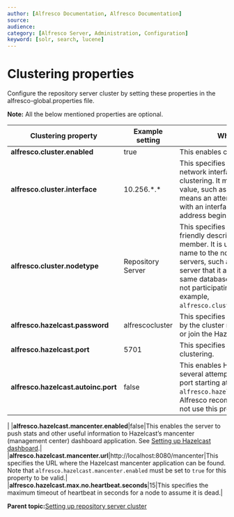 ```yaml
---
author: [Alfresco Documentation, Alfresco Documentation]
source: 
audience: 
category: [Alfresco Server, Administration, Configuration]
keyword: [solr, search, lucene]
---
```


# Clustering properties

Configure the repository server cluster by setting these properties in the alfresco-global.properties file.

**Note:** All the below mentioned properties are optional.

|Clustering property|Example setting|What is it?|
|-------------------|---------------|-----------|
|**alfresco.cluster.enabled**|true|This enables clustering.|
|**alfresco.cluster.interface**|10.256.\*.\*|This specifies a particular network interface to use for clustering. It may be a wildcard value, such as `10.256.*.*`, which means an attempt is made to bind with an interface having an IP address beginning with `10.256.`.|
|**alfresco.cluster.nodetype**|Repository Server|This specifies the human-friendly description of the cluster member. It is useful to give a name to the non-clustered servers, such as a transformation server that it attached to the same database as the cluster, but not participating in it \(for example, `alfresco.cluster.enabled=false`\).|
|**alfresco.hazelcast.password**|alfrescocluster|This specifies the password used by the cluster members to access or join the Hazelcast cluster.|
|**alfresco.hazelcast.port**|5701|This specifies the port to use for clustering.|
|**alfresco.hazelcast.autoinc.port**|false|This enables Hazelcast to make several attempts to find a free port starting at the value of `alfresco.hazelcast.port`. **Note:** Alfresco recommends that you do not use this property.

|
|**alfresco.hazelcast.mancenter.enabled**|false|This enables the server to push stats and other useful information to Hazelcast’s mancenter \(management center\) dashboard application. See [Setting up Hazelcast dashboard](../tasks/hazelcast-setup.md).|
|**alfresco.hazelcast.mancenter.url**|http://localhost:8080/mancenter|This specifies the URL where the Hazelcast mancenter application can be found. Note that `alfresco.hazelcast.mancenter.enabled` must be set to `true` for this property to be valid.|
|**alfresco.hazelcast.max.no.heartbeat.seconds**|15|This specifies the maximum timeout of heartbeat in seconds for a node to assume it is dead.|

**Parent topic:**[Setting up repository server cluster](../concepts/cluster-overview.md)

